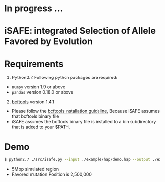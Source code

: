 In progress ...
==========

iSAFE: **i**ntegrated **S**election of **A**llele **F**avored by **E**volution
==========

Requirements
==========
1. Python2.7. Following python packages are required:
- ```numpy``` version 1.9 or above
- ```pandas``` version 0.18.0 or above
2. [bcftools](https://nodejs.org/) version 1.4.1
- Please follow the [bcftools installation guideline](http://www.htslib.org/download/), Because iSAFE assumes that bcftools binary file
- iSAFE assumes the bcftools binary file is installed to a bin subdirectory that is added to your $PATH.


 
Demo
===========
```sh
$ python2.7 ./src/isafe.py --input ./example/hap/demo.hap --output ./example/hap/demo --format hap
```
* 5Mbp simulated region
* Favored mutation Position is 2,500,000